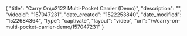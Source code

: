{
    "title": "Carry On\u2122 Multi-Pocket Carrier (Demo)",
    "description": "",
    "videoid": "157047231",
    "date_created": "1522253840",
    "date_modified": "1522684364",
    "type": "captivate",
    "layout": "video",
    "url": "\/v\/carry-on-multi-pocket-carrier-demo\/157047231"
}